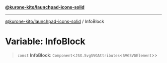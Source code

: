 [**@kurone-kito/launchpad-icons-solid**](../README.md)

***

[@kurone-kito/launchpad-icons-solid](../globals.md) / InfoBlock

# Variable: InfoBlock

> `const` **InfoBlock**: `Component`\<`JSX.SvgSVGAttributes`\<`SVGSVGElement`\>\>
